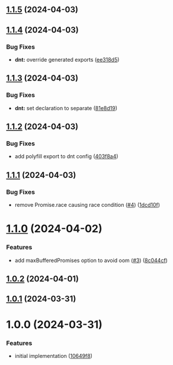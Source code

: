 ## [1.1.5](https://github.com/redabacha/parallelize-generator-promises/compare/v1.1.4...v1.1.5) (2024-04-03)

## [1.1.4](https://github.com/redabacha/parallelize-generator-promises/compare/v1.1.3...v1.1.4) (2024-04-03)


### Bug Fixes

* **dnt:** override generated exports ([ee318d5](https://github.com/redabacha/parallelize-generator-promises/commit/ee318d5dc2e13445955cfe41bc074199b646c309))

## [1.1.3](https://github.com/redabacha/parallelize-generator-promises/compare/v1.1.2...v1.1.3) (2024-04-03)


### Bug Fixes

* **dnt:** set declaration to separate ([81e8d19](https://github.com/redabacha/parallelize-generator-promises/commit/81e8d1922553fbe37f3d78b18088e92fbcd943b9))

## [1.1.2](https://github.com/redabacha/parallelize-generator-promises/compare/v1.1.1...v1.1.2) (2024-04-03)


### Bug Fixes

* add polyfill export to dnt config ([403f8a4](https://github.com/redabacha/parallelize-generator-promises/commit/403f8a4a080119bd2ea8894ac4dc39d17915375f))

## [1.1.1](https://github.com/redabacha/parallelize-generator-promises/compare/v1.1.0...v1.1.1) (2024-04-03)


### Bug Fixes

* remove Promise.race causing race condition ([#4](https://github.com/redabacha/parallelize-generator-promises/issues/4)) ([1dcd10f](https://github.com/redabacha/parallelize-generator-promises/commit/1dcd10f740d8647b6b59f06bd68690e87a859a60))

# [1.1.0](https://github.com/redabacha/parallelize-generator-promises/compare/v1.0.2...v1.1.0) (2024-04-02)


### Features

* add maxBufferedPromises option to avoid oom ([#3](https://github.com/redabacha/parallelize-generator-promises/issues/3)) ([8c044cf](https://github.com/redabacha/parallelize-generator-promises/commit/8c044cf1968902c1dbc746077a43ac929ed62fab))

## [1.0.2](https://github.com/redabacha/parallelize-generator-promises/compare/v1.0.1...v1.0.2) (2024-04-01)

## [1.0.1](https://github.com/redabacha/parallelize-generator-promises/compare/v1.0.0...v1.0.1) (2024-03-31)

# 1.0.0 (2024-03-31)


### Features

* initial implementation ([10649f8](https://github.com/redabacha/parallelize-generator-promises/commit/10649f86d7a6748e0b7ff427e8a246badb6de8e1))
